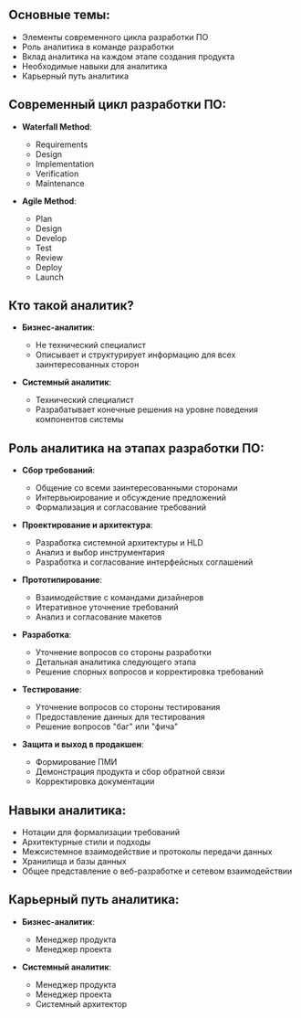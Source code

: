 

## Основные темы:
- Элементы современного цикла разработки ПО
- Роль аналитика в команде разработки
- Вклад аналитика на каждом этапе создания продукта
- Необходимые навыки для аналитика
- Карьерный путь аналитика

## Современный цикл разработки ПО:
- **Waterfall Method**:
  - Requirements
  - Design
  - Implementation
  - Verification
  - Maintenance

- **Agile Method**:
  - Plan
  - Design
  - Develop
  - Test
  - Review
  - Deploy
  - Launch

## Кто такой аналитик?
- **Бизнес-аналитик**:
  - Не технический специалист
  - Описывает и структурирует информацию для всех заинтересованных сторон

- **Системный аналитик**:
  - Технический специалист
  - Разрабатывает конечные решения на уровне поведения компонентов системы

## Роль аналитика на этапах разработки ПО:
- **Сбор требований**:
  - Общение со всеми заинтересованными сторонами
  - Интервьюирование и обсуждение предложений
  - Формализация и согласование требований

- **Проектирование и архитектура**:
  - Разработка системной архитектуры и HLD
  - Анализ и выбор инструментария
  - Разработка и согласование интерфейсных соглашений

- **Прототипирование**:
  - Взаимодействие с командами дизайнеров
  - Итеративное уточнение требований
  - Анализ и согласование макетов

- **Разработка**:
  - Уточнение вопросов со стороны разработки
  - Детальная аналитика следующего этапа
  - Решение спорных вопросов и корректировка требований

- **Тестирование**:
  - Уточнение вопросов со стороны тестирования
  - Предоставление данных для тестирования
  - Решение вопросов "баг" или "фича"

- **Защита и выход в продакшен**:
  - Формирование ПМИ
  - Демонстрация продукта и сбор обратной связи
  - Корректировка документации

## Навыки аналитика:
- Нотации для формализации требований
- Архитектурные стили и подходы
- Межсистемное взаимодействие и протоколы передачи данных
- Хранилища и базы данных
- Общее представление о веб-разработке и сетевом взаимодействии

## Карьерный путь аналитика:
- **Бизнес-аналитик**:
  - Менеджер продукта
  - Менеджер проекта

- **Системный аналитик**:
  - Менеджер продукта
  - Менеджер проекта
  - Системный архитектор

